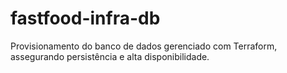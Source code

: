 # fastfood-infra-db
Provisionamento do banco de dados gerenciado com Terraform, assegurando persistência e alta disponibilidade.
